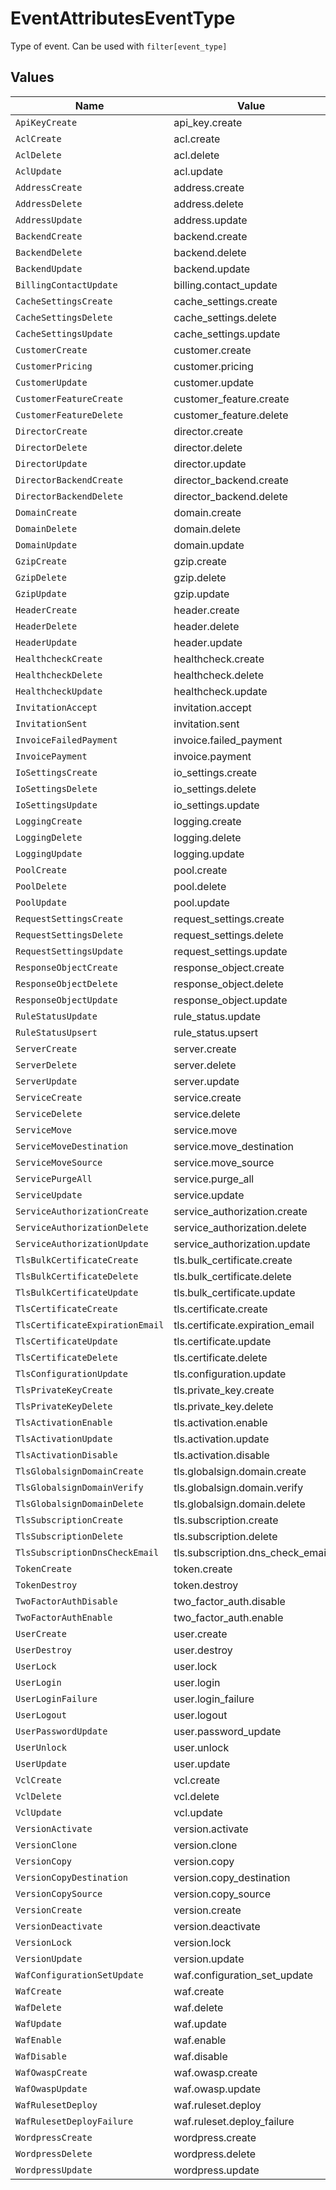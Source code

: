 # EventAttributesEventType

Type of event. Can be used with `filter[event_type]`


## Values

| Name                             | Value                            |
| -------------------------------- | -------------------------------- |
| `ApiKeyCreate`                   | api_key.create                   |
| `AclCreate`                      | acl.create                       |
| `AclDelete`                      | acl.delete                       |
| `AclUpdate`                      | acl.update                       |
| `AddressCreate`                  | address.create                   |
| `AddressDelete`                  | address.delete                   |
| `AddressUpdate`                  | address.update                   |
| `BackendCreate`                  | backend.create                   |
| `BackendDelete`                  | backend.delete                   |
| `BackendUpdate`                  | backend.update                   |
| `BillingContactUpdate`           | billing.contact_update           |
| `CacheSettingsCreate`            | cache_settings.create            |
| `CacheSettingsDelete`            | cache_settings.delete            |
| `CacheSettingsUpdate`            | cache_settings.update            |
| `CustomerCreate`                 | customer.create                  |
| `CustomerPricing`                | customer.pricing                 |
| `CustomerUpdate`                 | customer.update                  |
| `CustomerFeatureCreate`          | customer_feature.create          |
| `CustomerFeatureDelete`          | customer_feature.delete          |
| `DirectorCreate`                 | director.create                  |
| `DirectorDelete`                 | director.delete                  |
| `DirectorUpdate`                 | director.update                  |
| `DirectorBackendCreate`          | director_backend.create          |
| `DirectorBackendDelete`          | director_backend.delete          |
| `DomainCreate`                   | domain.create                    |
| `DomainDelete`                   | domain.delete                    |
| `DomainUpdate`                   | domain.update                    |
| `GzipCreate`                     | gzip.create                      |
| `GzipDelete`                     | gzip.delete                      |
| `GzipUpdate`                     | gzip.update                      |
| `HeaderCreate`                   | header.create                    |
| `HeaderDelete`                   | header.delete                    |
| `HeaderUpdate`                   | header.update                    |
| `HealthcheckCreate`              | healthcheck.create               |
| `HealthcheckDelete`              | healthcheck.delete               |
| `HealthcheckUpdate`              | healthcheck.update               |
| `InvitationAccept`               | invitation.accept                |
| `InvitationSent`                 | invitation.sent                  |
| `InvoiceFailedPayment`           | invoice.failed_payment           |
| `InvoicePayment`                 | invoice.payment                  |
| `IoSettingsCreate`               | io_settings.create               |
| `IoSettingsDelete`               | io_settings.delete               |
| `IoSettingsUpdate`               | io_settings.update               |
| `LoggingCreate`                  | logging.create                   |
| `LoggingDelete`                  | logging.delete                   |
| `LoggingUpdate`                  | logging.update                   |
| `PoolCreate`                     | pool.create                      |
| `PoolDelete`                     | pool.delete                      |
| `PoolUpdate`                     | pool.update                      |
| `RequestSettingsCreate`          | request_settings.create          |
| `RequestSettingsDelete`          | request_settings.delete          |
| `RequestSettingsUpdate`          | request_settings.update          |
| `ResponseObjectCreate`           | response_object.create           |
| `ResponseObjectDelete`           | response_object.delete           |
| `ResponseObjectUpdate`           | response_object.update           |
| `RuleStatusUpdate`               | rule_status.update               |
| `RuleStatusUpsert`               | rule_status.upsert               |
| `ServerCreate`                   | server.create                    |
| `ServerDelete`                   | server.delete                    |
| `ServerUpdate`                   | server.update                    |
| `ServiceCreate`                  | service.create                   |
| `ServiceDelete`                  | service.delete                   |
| `ServiceMove`                    | service.move                     |
| `ServiceMoveDestination`         | service.move_destination         |
| `ServiceMoveSource`              | service.move_source              |
| `ServicePurgeAll`                | service.purge_all                |
| `ServiceUpdate`                  | service.update                   |
| `ServiceAuthorizationCreate`     | service_authorization.create     |
| `ServiceAuthorizationDelete`     | service_authorization.delete     |
| `ServiceAuthorizationUpdate`     | service_authorization.update     |
| `TlsBulkCertificateCreate`       | tls.bulk_certificate.create      |
| `TlsBulkCertificateDelete`       | tls.bulk_certificate.delete      |
| `TlsBulkCertificateUpdate`       | tls.bulk_certificate.update      |
| `TlsCertificateCreate`           | tls.certificate.create           |
| `TlsCertificateExpirationEmail`  | tls.certificate.expiration_email |
| `TlsCertificateUpdate`           | tls.certificate.update           |
| `TlsCertificateDelete`           | tls.certificate.delete           |
| `TlsConfigurationUpdate`         | tls.configuration.update         |
| `TlsPrivateKeyCreate`            | tls.private_key.create           |
| `TlsPrivateKeyDelete`            | tls.private_key.delete           |
| `TlsActivationEnable`            | tls.activation.enable            |
| `TlsActivationUpdate`            | tls.activation.update            |
| `TlsActivationDisable`           | tls.activation.disable           |
| `TlsGlobalsignDomainCreate`      | tls.globalsign.domain.create     |
| `TlsGlobalsignDomainVerify`      | tls.globalsign.domain.verify     |
| `TlsGlobalsignDomainDelete`      | tls.globalsign.domain.delete     |
| `TlsSubscriptionCreate`          | tls.subscription.create          |
| `TlsSubscriptionDelete`          | tls.subscription.delete          |
| `TlsSubscriptionDnsCheckEmail`   | tls.subscription.dns_check_email |
| `TokenCreate`                    | token.create                     |
| `TokenDestroy`                   | token.destroy                    |
| `TwoFactorAuthDisable`           | two_factor_auth.disable          |
| `TwoFactorAuthEnable`            | two_factor_auth.enable           |
| `UserCreate`                     | user.create                      |
| `UserDestroy`                    | user.destroy                     |
| `UserLock`                       | user.lock                        |
| `UserLogin`                      | user.login                       |
| `UserLoginFailure`               | user.login_failure               |
| `UserLogout`                     | user.logout                      |
| `UserPasswordUpdate`             | user.password_update             |
| `UserUnlock`                     | user.unlock                      |
| `UserUpdate`                     | user.update                      |
| `VclCreate`                      | vcl.create                       |
| `VclDelete`                      | vcl.delete                       |
| `VclUpdate`                      | vcl.update                       |
| `VersionActivate`                | version.activate                 |
| `VersionClone`                   | version.clone                    |
| `VersionCopy`                    | version.copy                     |
| `VersionCopyDestination`         | version.copy_destination         |
| `VersionCopySource`              | version.copy_source              |
| `VersionCreate`                  | version.create                   |
| `VersionDeactivate`              | version.deactivate               |
| `VersionLock`                    | version.lock                     |
| `VersionUpdate`                  | version.update                   |
| `WafConfigurationSetUpdate`      | waf.configuration_set_update     |
| `WafCreate`                      | waf.create                       |
| `WafDelete`                      | waf.delete                       |
| `WafUpdate`                      | waf.update                       |
| `WafEnable`                      | waf.enable                       |
| `WafDisable`                     | waf.disable                      |
| `WafOwaspCreate`                 | waf.owasp.create                 |
| `WafOwaspUpdate`                 | waf.owasp.update                 |
| `WafRulesetDeploy`               | waf.ruleset.deploy               |
| `WafRulesetDeployFailure`        | waf.ruleset.deploy_failure       |
| `WordpressCreate`                | wordpress.create                 |
| `WordpressDelete`                | wordpress.delete                 |
| `WordpressUpdate`                | wordpress.update                 |